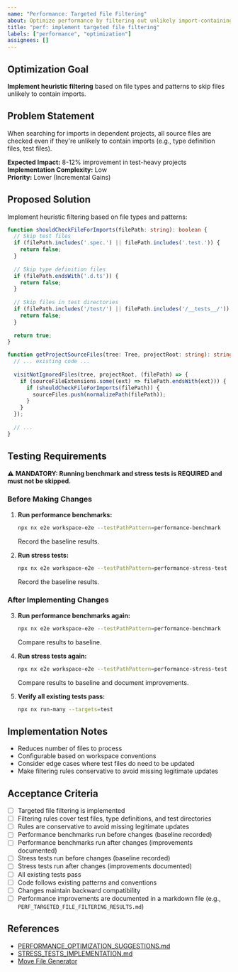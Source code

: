 ```yaml
---
name: "Performance: Targeted File Filtering"
about: Optimize performance by filtering out unlikely import-containing files
title: "perf: implement targeted file filtering"
labels: ["performance", "optimization"]
assignees: []
---
```


## Optimization Goal

**Implement heuristic filtering** based on file types and patterns to skip files unlikely to contain imports.

## Problem Statement

When searching for imports in dependent projects, all source files are checked even if they're unlikely to contain imports (e.g., type definition files, test files).

**Expected Impact:** 8-12% improvement in test-heavy projects  
**Implementation Complexity:** Low  
**Priority:** Lower (Incremental Gains)

## Proposed Solution

Implement heuristic filtering based on file types and patterns:

```typescript
function shouldCheckFileForImports(filePath: string): boolean {
  // Skip test files
  if (filePath.includes('.spec.') || filePath.includes('.test.')) {
    return false;
  }
  
  // Skip type definition files
  if (filePath.endsWith('.d.ts')) {
    return false;
  }
  
  // Skip files in test directories
  if (filePath.includes('/test/') || filePath.includes('/__tests__/')) {
    return false;
  }
  
  return true;
}

function getProjectSourceFiles(tree: Tree, projectRoot: string): string[] {
  // ... existing code ...
  
  visitNotIgnoredFiles(tree, projectRoot, (filePath) => {
    if (sourceFileExtensions.some((ext) => filePath.endsWith(ext))) {
      if (shouldCheckFileForImports(filePath)) {
        sourceFiles.push(normalizePath(filePath));
      }
    }
  });
  
  // ...
}
```

## Testing Requirements

⚠️ **MANDATORY: Running benchmark and stress tests is REQUIRED and must not be skipped.**

### Before Making Changes

1. **Run performance benchmarks:**
   ```bash
   npx nx e2e workspace-e2e --testPathPattern=performance-benchmark
   ```
   Record the baseline results.

2. **Run stress tests:**
   ```bash
   npx nx e2e workspace-e2e --testPathPattern=performance-stress-test
   ```
   Record the baseline results.

### After Implementing Changes

3. **Run performance benchmarks again:**
   ```bash
   npx nx e2e workspace-e2e --testPathPattern=performance-benchmark
   ```
   Compare results to baseline.

4. **Run stress tests again:**
   ```bash
   npx nx e2e workspace-e2e --testPathPattern=performance-stress-test
   ```
   Compare results to baseline and document improvements.

5. **Verify all existing tests pass:**
   ```bash
   npx nx run-many --targets=test
   ```

## Implementation Notes

- Reduces number of files to process
- Configurable based on workspace conventions
- Consider edge cases where test files do need to be updated
- Make filtering rules conservative to avoid missing legitimate updates

## Acceptance Criteria

- [ ] Targeted file filtering is implemented
- [ ] Filtering rules cover test files, type definitions, and test directories
- [ ] Rules are conservative to avoid missing legitimate updates
- [ ] Performance benchmarks run before changes (baseline recorded)
- [ ] Performance benchmarks run after changes (improvements documented)
- [ ] Stress tests run before changes (baseline recorded)
- [ ] Stress tests run after changes (improvements documented)
- [ ] All existing tests pass
- [ ] Code follows existing patterns and conventions
- [ ] Changes maintain backward compatibility
- [ ] Performance improvements are documented in a markdown file (e.g., `PERF_TARGETED_FILE_FILTERING_RESULTS.md`)

## References

- [PERFORMANCE_OPTIMIZATION_SUGGESTIONS.md](../PERFORMANCE_OPTIMIZATION_SUGGESTIONS.md#11-targeted-file-filtering)
- [STRESS_TESTS_IMPLEMENTATION.md](../STRESS_TESTS_IMPLEMENTATION.md)
- [Move File Generator](../packages/workspace/src/generators/move-file/README.md)
